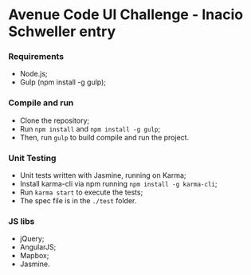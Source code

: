 # Avenue Code UI Challenge - Inacio Schweller entry #

### Requirements ###
* Node.js;
* Gulp (npm install -g gulp);

### Compile and run ###
* Clone the repository;
* Run ``` npm install ``` and ``` npm install -g gulp ```;
* Then, run ``` gulp ``` to build compile and run the project.

### Unit Testing ###
* Unit tests written with Jasmine, running on Karma;
* Install karma-cli via npm running ``` npm install -g karma-cli ```;
* Run ``` karma start ``` to execute the tests;
* The spec file is in the ``` ./test ``` folder.
 
### JS libs ###
* jQuery;
* AngularJS;
* Mapbox;
* Jasmine.